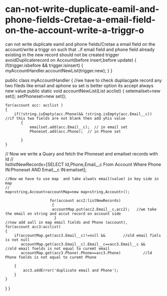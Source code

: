 # can-not-write-duplicate-eamil-and-phone-fields-Cretae-a-email-field-on-the-account-write-a-triggr-o
can not write duplicate eamil and phone fields/Cretae  a email field on the account/write a triggr on such that ..if email field and phone field already existing in the new record should not be created 
trigger avoidDuplicaterecord on Account(before insert,before update)
{
   if(trigger.isbefore && trigger.isinsert)
   {
       myAccountHandler.accountNewList(trigger.new);
   }
}








public class myAccountHandler 
{
//we have to check dupliacgate record any two fileds like email and aphone so set is better option its accept always new value
public static void accountNewList(List<account> acclist)
{
    set<string>emailset=new set<string>();
    set<string>Phoneset=new set<string>();
    
    
    for(account acc: acclist )
    {
        if(!string.isEmpty(acc.Phone)&& !string.isEmpty(acc.Email__c)) //if this two fields are not blank then add yhis value 
           {
               emailset.add(acc.Email__c);  // in email set 
               Phoneset.add(acc.Phone);  // in Phone set
               
           }
    }

  // Now we write a Quary and fetch the Phoneset and emailset records with Id
  //  
     list<account>listNewRecords=[SELECT Id,Phone,Email__c From Account Where Phone IN:Phoneset AND Email__c IN:emailset];
    
    //Now we have to use map  and take alwats email(value) in key side in map 
    //
    map<string,Account>accountMap=new map<string,Account>();
    
                        for(account acc2:listNewRecords)
                         {
                         accountMap.put(acc2.Email__c,acc2);   //we take the email on string and accut record on account side 
                          }
    //now add aall in map email fields and Phone (account),
    for(account acc3:acclist)
    {
        if(accountMap.get(acc3.Email__c)!=null &&        //old email fiels is not null
           accountMap.get(acc3.Email__c).Email__c==acc3.Email__c &&    //old email foelds is not equal to curemt email
           accountMap.get(acc3.Phone).Phone==acc3.Phone)          //ld Phone foelds is not equal to curemt Phone
            
        {
            acc3.addError('duplicate email and Phone');
        }
    }
      
}
}
